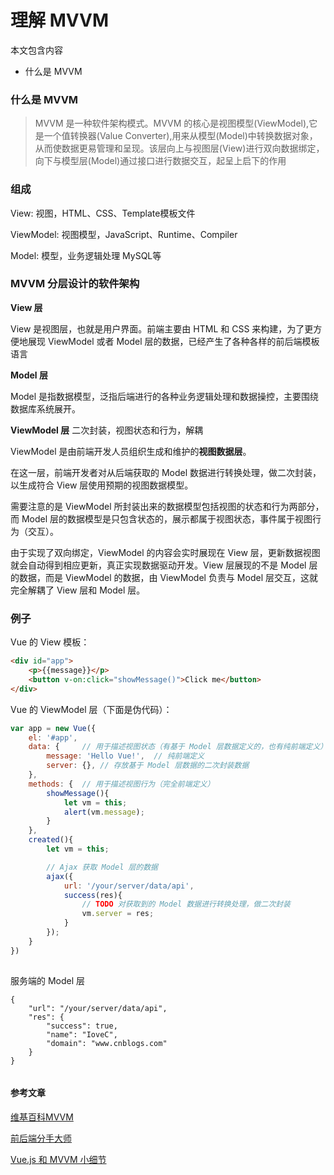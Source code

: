 # 理解 MVVM
本文包含内容
- 什么是 MVVM

### 什么是 MVVM
> MVVM 是一种软件架构模式。MVVM 的核心是视图模型(ViewModel),它是一个值转换器(Value Converter),用来从模型(Model)中转换数据对象，从而使数据更易管理和呈现。该层向上与视图层(View)进行双向数据绑定，向下与模型层(Model)通过接口进行数据交互，起呈上启下的作用

### 组成
View: 视图，HTML、CSS、Template模板文件

ViewModel: 视图模型，JavaScript、Runtime、Compiler

Model: 模型，业务逻辑处理 MySQL等


### MVVM 分层设计的软件架构

**View 层**

View 是视图层，也就是用户界面。前端主要由 HTML 和 CSS 来构建，为了更方便地展现 ViewModel 或者 Model 层的数据，已经产生了各种各样的前后端模板语言

**Model 层**

Model 是指数据模型，泛指后端进行的各种业务逻辑处理和数据操控，主要围绕数据库系统展开。

**ViewModel 层**
二次封装，视图状态和行为，解耦

ViewModel 是由前端开发人员组织生成和维护的**视图数据层**。

在这一层，前端开发者对从后端获取的 Model 数据进行转换处理，做二次封装，以生成符合 View 层使用预期的视图数据模型。

需要注意的是 ViewModel 所封装出来的数据模型包括视图的状态和行为两部分，而 Model 层的数据模型是只包含状态的，展示都属于视图状态，事件属于视图行为（交互）。

由于实现了双向绑定，ViewModel 的内容会实时展现在 View 层，更新数据视图就会自动得到相应更新，真正实现数据驱动开发。View 层展现的不是 Model 层的数据，而是 ViewModel 的数据，由 ViewModel 负责与 Model 层交互，这就完全解耦了 View 层和 Model 层。


### 例子
Vue 的 View 模板：
```html
<div id="app">
    <p>{{message}}</p>
    <button v-on:click="showMessage()">Click me</button>
</div>
```

Vue 的 ViewModel 层（下面是伪代码）：
```javascript
var app = new Vue({
    el: '#app',
    data: {     // 用于描述视图状态（有基于 Model 层数据定义的，也有纯前端定义）
        message: 'Hello Vue!',  // 纯前端定义
        server: {}, // 存放基于 Model 层数据的二次封装数据
    },
    methods: {  // 用于描述视图行为（完全前端定义）
        showMessage(){
            let vm = this;
            alert(vm.message);
        }
    },
    created(){
        let vm = this;

        // Ajax 获取 Model 层的数据
        ajax({
            url: '/your/server/data/api',
            success(res){
                // TODO 对获取到的 Model 数据进行转换处理，做二次封装
                vm.server = res;
            }
        });
    }
})
 
```

服务端的 Model 层
```
{
    "url": "/your/server/data/api",
    "res": {
        "success": true,
        "name": "IoveC",
        "domain": "www.cnblogs.com"
    }
}
 
```

#### 参考文章
[维基百科MVVM](https://zh.wikipedia.org/wiki/MVVM)

[前后端分手大师](https://www.cnblogs.com/iovec/p/7840228.html)

[Vue.js 和 MVVM 小细节](https://www.cnblogs.com/onepixel/p/6034307.html)
